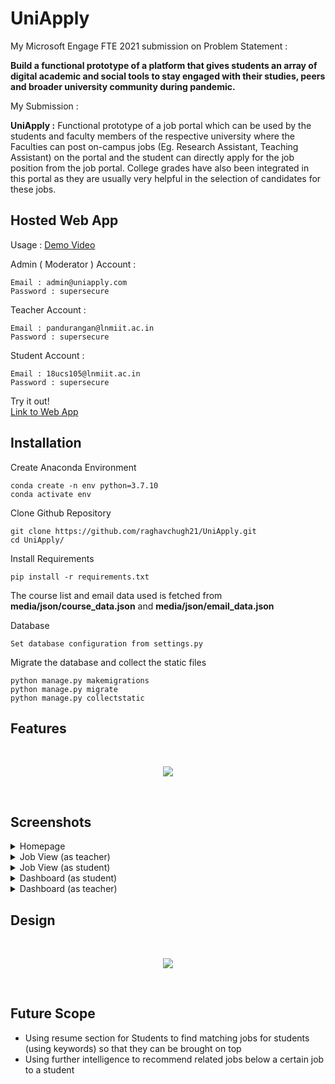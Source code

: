 
# UniApply

My Microsoft Engage FTE 2021 submission on Problem Statement :

**Build a functional prototype of a platform that gives students an array of digital academic and social tools to stay engaged with their studies, peers and broader university community during pandemic.**

My Submission :

**UniApply :** Functional prototype of a job portal which can be used by the students and faculty members of the respective university where the Faculties can post on-campus jobs (Eg. Research Assistant, Teaching Assistant) on the portal and the student can directly apply for the job position from the job portal. College grades have also been integrated in this portal as they are usually very helpful in the selection of candidates for these jobs.

## Hosted Web App

Usage : [Demo Video](https://vimeo.com/650750639)

Admin ( Moderator ) Account :
```
Email : admin@uniapply.com
Password : supersecure
```

Teacher Account :
```
Email : pandurangan@lnmiit.ac.in
Password : supersecure
```

Student Account :
```
Email : 18ucs105@lnmiit.ac.in
Password : supersecure
```

Try it out! <br> [Link to Web App](https://uniapply.herokuapp.com/)

## Installation

Create Anaconda Environment
```
conda create -n env python=3.7.10
conda activate env
```

Clone Github Repository
```
git clone https://github.com/raghavchugh21/UniApply.git
cd UniApply/
```

Install Requirements
```
pip install -r requirements.txt
```

The course list and email data used is fetched from <b>media/json/course_data.json</b> and <b>media/json/email_data.json</b>

Database
```
Set database configuration from settings.py
```

Migrate the database and collect the static files
```
python manage.py makemigrations
python manage.py migrate
python manage.py collectstatic
```

## Features

<br>
<p align="center">
  <img src="https://user-images.githubusercontent.com/65908705/143215313-ac5fe95d-3189-4421-8cb4-ef683957873d.png" />
</p>
<br>

## Screenshots

<details>
  <summary> Homepage </summary>
  <img src="https://user-images.githubusercontent.com/65908705/143259130-711339c6-07ec-485e-b775-507292a31f90.png" name="image-name">
</details>

<details>
  <summary> Job View (as teacher)</summary>
  <img src="https://user-images.githubusercontent.com/65908705/143260013-ef5071eb-74e8-4dea-b51b-0b034bc26a58.png" name="image-name">
</details>

<details>
  <summary> Job View (as student) </summary>
  <img src="https://user-images.githubusercontent.com/65908705/143260345-a69c9d2d-7df8-421f-9412-979df53ccbb9.png" name="image-name">
</details>

<details>
  <summary> Dashboard (as student) </summary>
  <img src="https://user-images.githubusercontent.com/65908705/143260223-6c655619-6ebd-4de5-975c-00be96676a7b.png" name="image-name">
</details>

<details>
  <summary> Dashboard (as teacher) </summary>
  <img src="https://user-images.githubusercontent.com/65908705/143260108-4873e631-8fe6-4c3a-ab06-3a562286af45.png" name="image-name">
</details>

## Design

<br>
<p align="center">
  <img src="https://user-images.githubusercontent.com/65908705/143260575-7ab05501-db2e-4985-8fa5-f88cd8e085d5.png" />
</p>
<br>

## Future Scope

<ul>
  <li> Using resume section for Students to find matching jobs for students (using keywords) so that they can be brought on top </li>
  <li> Using further intelligence to recommend related jobs below a certain job to a student </li>
</ul>
